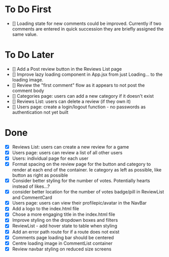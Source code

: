 # To Do First

- [] Loading state for new comments could be improved. Currently if two comments are entered in quick succession they are briefly assigned the same value.

# To Do Later

- [] Add a Post review button in the Reviews List page
- [] Improve lazy loading component in App.jsx from just Loading... to the loading image.
- [] Review the "first comment" flow as it appears to not post the comment body
- [] Categories page: users can add a new category if it doesn't exist
- [] Reviews List: users can delete a review (if they own it)
- [] Users page: create a login/logout function - no passwords as authentication not yet built

# Done

- [x] Reviews List: users can create a new review for a game
- [x] Users page: users can review a list of all other users
- [x] Users: individual page for each user
- [x] Format spacing on the review page for the button and category to render at each end of the container. Ie category as left as possible, like button as right as possible
- [x] Consider better styling for the number of votes. Potentially hearts instead of likes...?
- [x] consider better location for the number of votes badge/pill in ReviewList and CommentCard
- [x] Users page: users can view their profilepic/avatar in the NavBar
- [x] Add a logo to the index.html file
- [x] Chose a more engaging title in the index.html file
- [x] Improve styling on the dropdown boxes and filters
- [x] ReviewList - add hover state to table when styling
- [x] Add an error path route for if a route does not exist
- [x] Comments page loading bar should be centered
- [x] Centre loading image in CommentList container
- [x] Review navbar styling on reduced size screens
